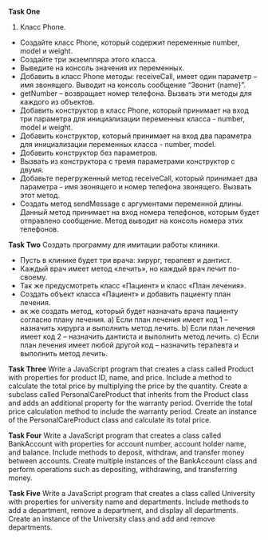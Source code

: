 **Task One**

1. Класс Phone.

-   Создайте класс Phone, который содержит переменные number, model и
    weight.
-   Создайте три экземпляра этого класса.
-   Выведите на консоль значения их переменных.
-   Добавить в класс Phone методы: receiveCall, имеет один параметр – имя
    звонящего. Выводит на консоль сообщение “Звонит {name}”.
-   getNumber – возвращает номер телефона. Вызвать эти методы для каждого из
    объектов.
-   Добавить конструктор в класс Phone, который принимает на вход три
    параметра для инициализации переменных класса - number, model и
    weight.
-   Добавить конструктор, который принимает на вход два параметра для
    инициализации переменных класса - number, model.
-   Добавить конструктор без параметров.
-   Вызвать из конструктора с тремя параметрами конструктор с двумя.
-   Добавьте перегруженный метод receiveCall, который принимает два
    параметра - имя звонящего и номер телефона звонящего. Вызвать этот
    метод.
-   Создать метод sendMessage с аргументами переменной длины. Данный
    метод принимает на вход номера телефонов, которым будет отправлено
    сообщение. Метод выводит на консоль номера этих телефонов.

**Task Two**
Создать программу для имитации работы клиники.

-   Пусть в клинике будет три врача: хирург, терапевт и дантист.
-   Каждый врач имеет метод «лечить», но каждый врач лечит по-своему.
-   Так же предусмотреть класс «Пациент» и класс «План лечения».
-   Создать объект класса «Пациент» и добавить пациенту план лечения.
-   ак же создать метод, который будет назначать врача пациенту согласно
    плану лечения.
    a) Если план лечения имеет код 1 – назначить хирурга и выполнить метод
    лечить.
    b) Если план лечения имеет код 2 – назначить дантиста и выполнить метод
    лечить.
    c) Если план лечения имеет любой другой код – назначить терапевта и
    выполнить метод лечить.

**Task Three**
Write a JavaScript program that creates a class called Product with properties for product ID, name, and price. Include a method to calculate the total price by multiplying the price by the quantity. Create a subclass called PersonalCareProduct that inherits from the Product class and adds an additional property for the warranty period. Override the total price calculation method to include the warranty period. Create an instance of the PersonalCareProduct class and calculate its total price.

**Task Four**
Write a JavaScript program that creates a class called BankAccount with properties for account number, account holder name, and balance. Include methods to deposit, withdraw, and transfer money between accounts. Create multiple instances of the BankAccount class and perform operations such as depositing, withdrawing, and transferring money.

**Task Five**
Write a JavaScript program that creates a class called University with properties for university name and departments. Include methods to add a department, remove a department, and display all departments. Create an instance of the University class and add and remove departments.
